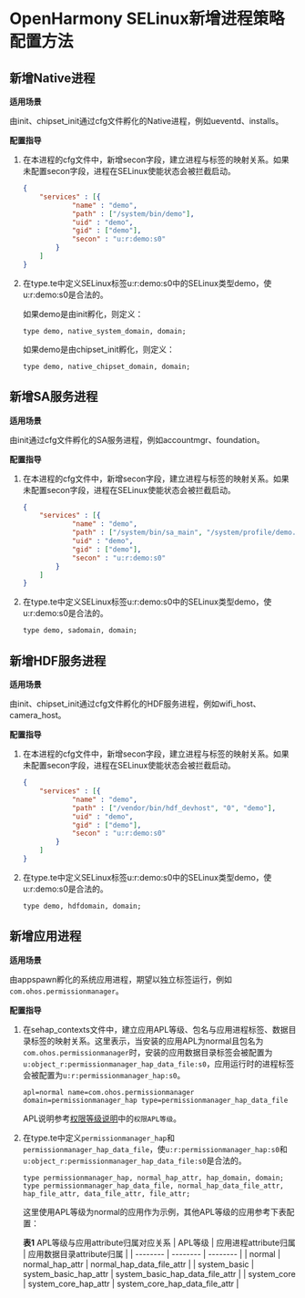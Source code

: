 # OpenHarmony SELinux新增进程策略配置方法

## 新增Native进程

**适用场景**

由init、chipset_init通过cfg文件孵化的Native进程，例如ueventd、installs。

**配置指导**

1. 在本进程的cfg文件中，新增secon字段，建立进程与标签的映射关系。如果未配置secon字段，进程在SELinux使能状态会被拦截启动。
    ```json
    {
        "services" : [{
                "name" : "demo",
                "path" : ["/system/bin/demo"],
                "uid" : "demo",
                "gid" : ["demo"],
                "secon" : "u:r:demo:s0"
            }
        ]
    }
    ```
2. 在type.te中定义SELinux标签u:r:demo:s0中的SELinux类型demo，使u:r:demo:s0是合法的。

    如果demo是由init孵化，则定义：
    ```text
    type demo, native_system_domain, domain;
    ```
    如果demo是由chipset_init孵化，则定义：
    ```text
    type demo, native_chipset_domain, domain;
    ```

## 新增SA服务进程

**适用场景**

由init通过cfg文件孵化的SA服务进程，例如accountmgr、foundation。

**配置指导**

1. 在本进程的cfg文件中，新增secon字段，建立进程与标签的映射关系。如果未配置secon字段，进程在SELinux使能状态会被拦截启动。
    ```json
    {
        "services" : [{
                "name" : "demo",
                "path" : ["/system/bin/sa_main", "/system/profile/demo.json"],
                "uid" : "demo",
                "gid" : ["demo"],
                "secon" : "u:r:demo:s0"
            }
        ]
    }
    ```
2. 在type.te中定义SELinux标签u:r:demo:s0中的SELinux类型demo，使u:r:demo:s0是合法的。
    ```text
    type demo, sadomain, domain;
    ```

## 新增HDF服务进程

**适用场景**

由init、chipset_init通过cfg文件孵化的HDF服务进程，例如wifi_host、camera_host。

**配置指导**

1. 在本进程的cfg文件中，新增secon字段，建立进程与标签的映射关系。如果未配置secon字段，进程在SELinux使能状态会被拦截启动。
    ```json
    {
        "services" : [{
                "name" : "demo",
                "path" : ["/vendor/bin/hdf_devhost", "0", "demo"],
                "uid" : "demo",
                "gid" : ["demo"],
                "secon" : "u:r:demo:s0"
            }
        ]
    }
    ```

2. 在type.te中定义SELinux标签u:r:demo:s0中的SELinux类型demo，使u:r:demo:s0是合法的。
    ```text
    type demo, hdfdomain, domain;
    ```

## 新增应用进程

**适用场景**

由appspawn孵化的系统应用进程，期望以独立标签运行，例如`com.ohos.permissionmanager`。

**配置指导**

1. 在sehap_contexts文件中，建立应用APL等级、包名与应用进程标签、数据目录标签的映射关系。这里表示，当安装的应用APL为normal且包名为`com.ohos.permissionmanager`时，安装的应用数据目录标签会被配置为`u:object_r:permissionmanager_hap_data_file:s0`，应用运行时的进程标签会被配置为`u:r:permissionmanager_hap:s0`。
    ```text
    apl=normal name=com.ohos.permissionmanager domain=permissionmanager_hap type=permissionmanager_hap_data_file
    ```
    APL说明参考[权限等级说明](../../application-dev/security/AccessToken/app-permission-mgmt-overview.md#权限机制中的基本概念)中的`权限APL等级`。
2. 在type.te中定义`permissionmanager_hap`和`permissionmanager_hap_data_file`，使`u:r:permissionmanager_hap:s0`和`u:object_r:permissionmanager_hap_data_file:s0`是合法的。
    ```text
    type permissionmanager_hap, normal_hap_attr, hap_domain, domain;
    type permissionmanager_hap_data_file, normal_hap_data_file_attr, hap_file_attr, data_file_attr, file_attr;
    ```
    这里使用APL等级为normal的应用作为示例，其他APL等级的应用参考下表配置：

    **表1** APL等级与应用attribute归属对应关系
    | APL等级 | 应用进程attribute归属 | 应用数据目录attribute归属 |
    | -------- | -------- | -------- |
    | normal | normal_hap_attr | normal_hap_data_file_attr |
    | system_basic | system_basic_hap_attr | system_basic_hap_data_file_attr |
    | system_core | system_core_hap_attr | system_core_hap_data_file_attr |
